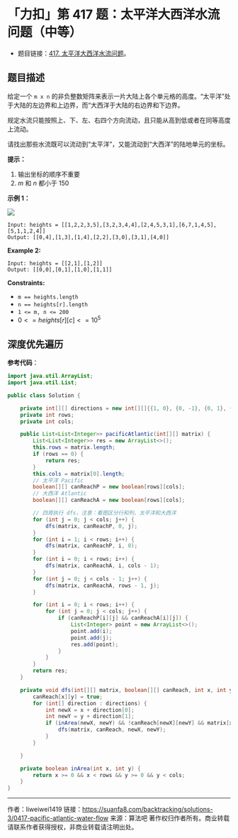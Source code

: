 # 「力扣」第 417 题：太平洋大西洋水流问题（中等）

- 题目链接：[417. 太平洋大西洋水流问题](https://leetcode-cn.com/problems/pacific-atlantic-water-flow/)。

## 题目描述

给定一个 `m x n` 的非负整数矩阵来表示一片大陆上各个单元格的高度。“太平洋”处于大陆的左边界和上边界，而“大西洋于大陆的右边界和下边界。

规定水流只能按照上、下、左、右四个方向流动，且只能从高到低或者在同等高度上流动。

请找出那些水流既可以流动到“太平洋”，又能流动到“大西洋”的陆地单元的坐标。

**提示：**

1. 输出坐标的顺序不重要
2. _m_ 和 _n_ 都小于 150

**示例 1：**

![](https://suanfa8-1252206550.cos.ap-shanghai.myqcloud.com/202303120923255.png)

```
Input: heights = [[1,2,2,3,5],[3,2,3,4,4],[2,4,5,3,1],[6,7,1,4,5],[5,1,1,2,4]]
Output: [[0,4],[1,3],[1,4],[2,2],[3,0],[3,1],[4,0]]
```

**Example 2:**

```
Input: heights = [[2,1],[1,2]]
Output: [[0,0],[0,1],[1,0],[1,1]]
```

**Constraints:**

- `m == heights.length`
- `n == heights[r].length`
- `1 <= m, n <= 200`
- $0 <= heights[r][c] <= 10^5$

## 深度优先遍历

**参考代码**：

```java
import java.util.ArrayList;
import java.util.List;

public class Solution {

    private int[][] directions = new int[][]{{1, 0}, {0, -1}, {0, 1}, {-1, 0}};
    private int rows;
    private int cols;

    public List<List<Integer>> pacificAtlantic(int[][] matrix) {
        List<List<Integer>> res = new ArrayList<>();
        this.rows = matrix.length;
        if (rows == 0) {
            return res;
        }
        this.cols = matrix[0].length;
        // 太平洋 Pacific
        boolean[][] canReachP = new boolean[rows][cols];
        // 大西洋 Atlantic
        boolean[][] canReachA = new boolean[rows][cols];

        // 四周执行 dfs，注意：看图区分行和列、太平洋和大西洋
        for (int j = 0; j < cols; j++) {
            dfs(matrix, canReachP, 0, j);
        }
        for (int i = 1; i < rows; i++) {
            dfs(matrix, canReachP, i, 0);
        }
        for (int i = 0; i < rows; i++) {
            dfs(matrix, canReachA, i, cols - 1);
        }
        for (int j = 0; j < cols - 1; j++) {
            dfs(matrix, canReachA, rows - 1, j);
        }

        for (int i = 0; i < rows; i++) {
            for (int j = 0; j < cols; j++) {
                if (canReachP[i][j] && canReachA[i][j]) {
                    List<Integer> point = new ArrayList<>();
                    point.add(i);
                    point.add(j);
                    res.add(point);
                }
            }
        }
        return res;
    }

    private void dfs(int[][] matrix, boolean[][] canReach, int x, int y) {
        canReach[x][y] = true;
        for (int[] direction : directions) {
            int newX = x + direction[0];
            int newY = y + direction[1];
            if (inArea(newX, newY) && !canReach[newX][newY] && matrix[x][y] <= matrix[newX][newY]) {
                dfs(matrix, canReach, newX, newY);
            }
        }

    }

    private boolean inArea(int x, int y) {
        return x >= 0 && x < rows && y >= 0 && y < cols;
    }
}
```



---

作者：liweiwei1419
链接：https://suanfa8.com/backtracking/solutions-3/0417-pacific-atlantic-water-flow
来源：算法吧
著作权归作者所有。商业转载请联系作者获得授权，非商业转载请注明出处。